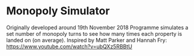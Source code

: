 # Monopoly Simulator
 Originally developed around 19th November 2018
Programme simulates a set number of monopoly turns to see how many times each property is landed on (on average).
Inspired by Matt Parker and Hannah Fry: https://www.youtube.com/watch?v=ubQXz5RBBtU
